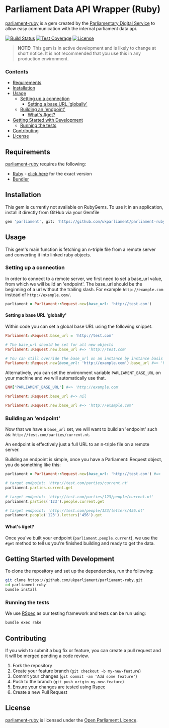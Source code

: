 # Parliament Data API Wrapper (Ruby)
[parliament-ruby][parliament-ruby] is a gem created by the [Parliamentary Digital Service][pds] to allow easy communication with the internal parliament data api.

[![Build Status][shield-travis]][info-travis] [![Test Coverage][shield-coveralls]][info-coveralls] [![License][shield-license]][info-license]

> **NOTE:** This gem is in active development and is likely to change at short notice. It is not recommended that you use this in any production environment.

### Contents
<!-- START doctoc generated TOC please keep comment here to allow auto update -->
<!-- DON'T EDIT THIS SECTION, INSTEAD RE-RUN doctoc TO UPDATE -->


- [Requirements](#requirements)
- [Installation](#installation)
- [Usage](#usage)
  - [Setting up a connection](#setting-up-a-connection)
    - [Setting a base URL 'globally'](#setting-a-base-url-globally)
  - [Building an 'endpoint'](#building-an-endpoint)
    - [What's #get?](#whats-get)
- [Getting Started with Development](#getting-started-with-development)
  - [Running the tests](#running-the-tests)
- [Contributing](#contributing)
- [License](#license)

<!-- END doctoc generated TOC please keep comment here to allow auto update -->


## Requirements
[parliament-ruby][parliament-ruby] requires the following:
* [Ruby][ruby] - [click here][ruby-version] for the exact version
* [Bundler][bundler]


## Installation
This gem is currently not available on RubyGems. To use it in an application, install it directly from GitHub via your Gemfile
```bash
gem 'parliament', git: 'https://github.com/ukparliament/parliament-ruby.git', branch: 'master'
```


## Usage
This gem's main function is fetching an n-triple file from a remote server and converting it into linked ruby objects.

### Setting up a connection
In order to connect to a remote server, we first need to set a base_url value, from which we will build an 'endpoint'. The base_url should be the beginning of a url without the trailing slash. For example `http://example.com` instead of `http://example.com/`.
```ruby
parliament = Parliament::Request.new(base_url: 'http://test.com')
```

#### Setting a base URL 'globally'
Within code you can set a global base URL using the following snippet.
```ruby
Parliament::Request.base_url = 'http://test.com'

# The base_url should be set for all new objects
Parliament::Request.new.base_url #=> 'http://test.com'

# You can still override the base_url on an instance by instance basis
Parliament::Request.new(base_url: 'http://example.com').base_url #=> 'http://example.com'
```

Alternatively, you can set the environment variable `PARLIAMENT_BASE_URL` on your machine and we will automatically use that.
```ruby
ENV['PARLIAMENT_BASE_URL'] #=> 'http://example.com'

Parliament::Request.base_url #=> nil

Parliament::Request.new.base_url #=> 'http://example.com'
```


### Building an 'endpoint'
Now that we have a `base_url` set, we will want to build an 'endpoint' such as: `http://test.com/parties/current.nt`.

An endpoint is effectively just a full URL to an n-triple file on a remote server.

Building an endpoint is simple, once you have a Parliament::Request object, you do something like this:
```ruby
parliament = Parliament::Request.new(base_url: 'http://test.com') #=>  #<Parliament::Request>

# target endpoint: 'http://test.com/parties/current.nt'
parliament.parties.current.get

# target endpoint: 'http://test.com/parties/123/people/current.nt'
parliament.parties('123').people.current.get

# target endpoint: 'http://test.com/people/123/letters/456.nt'
parliament.people('123').letters('456').get
```

#### What's #get?
Once you've built your endpoint (`parliament.people.current`), we use the `#get` method to tell us you're finished building and ready to get the data. 


## Getting Started with Development
To clone the repository and set up the dependencies, run the following:
```bash
git clone https://github.com/ukparliament/parliament-ruby.git
cd parliament-ruby
bundle install
```

### Running the tests
We use [RSpec][rspec] as our testing framework and tests can be run using:
```bash
bundle exec rake
```


## Contributing
If you wish to submit a bug fix or feature, you can create a pull request and it will be merged pending a code review.

1. Fork the repository
1. Create your feature branch (`git checkout -b my-new-feature`)
1. Commit your changes (`git commit -am 'Add some feature'`)
1. Push to the branch (`git push origin my-new-feature`)
1. Ensure your changes are tested using [Rspec][rspec]
1. Create a new Pull Request


## License
[parliament-ruby][parliament-ruby] is licensed under the [Open Parliament Licence][info-license].

[ruby]:            https://www.ruby-lang.org/en/
[bundler]:         http://bundler.io
[rspec]:           http://rspec.info
[parliament-ruby]: https://github.com/ukparliament/parliament-ruby
[pds]:             https://www.parliament.uk/mps-lords-and-offices/offices/bicameral/parliamentary-digital-service/
[ruby-version]:    https://github.com/ukparliament/parliament-ruby/blob/master/.ruby-version

[info-travis]:   https://travis-ci.org/ukparliament/parliament-ruby
[shield-travis]: https://img.shields.io/travis/ukparliament/parliament-ruby.svg

[info-coveralls]:   https://coveralls.io/github/ukparliament/parliament-ruby
[shield-coveralls]: https://img.shields.io/coveralls/ukparliament/parliament-ruby.svg

[info-license]:   http://www.parliament.uk/site-information/copyright/open-parliament-licence/
[shield-license]: https://img.shields.io/badge/license-Open%20Parliament%20Licence-blue.svg